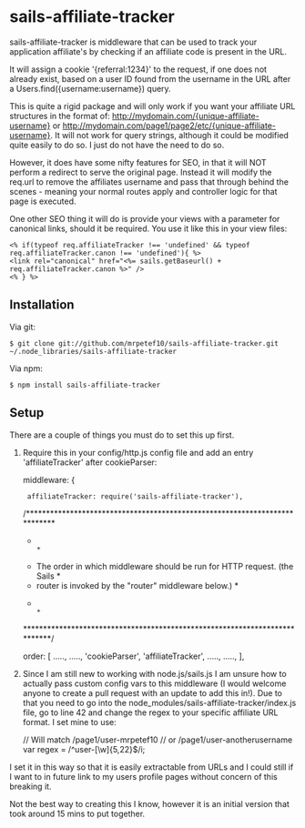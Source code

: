 # sails-affiliate-tracker

sails-affiliate-tracker is middleware that can be used to track your application affiliate's by
checking if an affiliate code is present in the URL.

It will assign a cookie '{referral:1234}' to the request, if one does not already exist, based on a user ID found from the username in the URL after a Users.find({username:username}) query.

This is quite a rigid package and will only work if you want your affiliate URL structures in the format of: http://mydomain.com/{unique-affiliate-username} or http://mydomain.com/page1/page2/etc/{unique-affiliate-username}.
It will not work for query strings, although it could be modified quite easily to do so. I just do not have the need to do so.

However, it does have some nifty features for SEO, in that it will NOT perform a redirect to serve the original page. Instead it will modify the req.url to
remove the affiliates username and pass that through behind the scenes - meaning your normal routes apply and controller logic for that page is executed. 

One other SEO thing it will do is provide your views with a parameter for canonical links, should it be required. You use it like this in your view files:

    <% if(typeof req.affiliateTracker !== 'undefined' && typeof req.affiliateTracker.canon !== 'undefined'){ %>
	<link rel="canonical" href="<%= sails.getBaseurl() + req.affiliateTracker.canon %>" />
	<% } %>


## Installation

Via git:

    $ git clone git://github.com/mrpetef10/sails-affiliate-tracker.git ~/.node_libraries/sails-affiliate-tracker

Via npm:

    $ npm install sails-affiliate-tracker

## Setup

There are a couple of things you must do to set this up first.

1) Require this in your config/http.js config file and add an entry 'affiliateTracker' after cookieParser:

     middleware: {
   
		affiliateTracker: require('sails-affiliate-tracker'),

	  /***************************************************************************
	  *                                                                          *
	  * The order in which middleware should be run for HTTP request. (the Sails *
	  * router is invoked by the "router" middleware below.)                     *
	  *                                                                          *
	  ***************************************************************************/

     order: [
		.....,
		.....,
		'cookieParser',
		'affiliateTracker',
		.....,
		.....,
     ],



2) Since I am still new to working with node.js/sails.js I am unsure how to actually pass custom config vars to this middleware (I would welcome anyone to create a pull request with an update to add this in!). Due to that you need to go into the node_modules/sails-affiliate-tracker/index.js file, go to line 42 and change the regex to your specific affiliate URL format. I set mine to use:

	// Will match /page1/user-mrpetef10
	// or /page1/user-anotherusername
	var regex = /^user-[\w]{5,22}$/i;

I set it in this way so that it is easily extractable from URLs and I could still if I want to in future link to my users profile pages without concern of this breaking it.

Not the best way to creating this I know, however it is an initial version that took around 15 mins to put together.